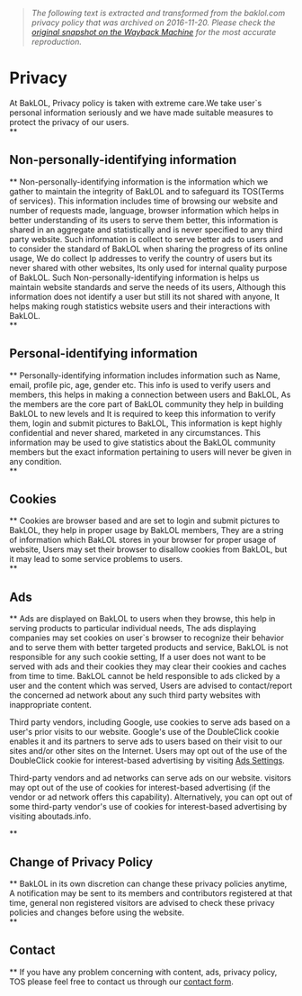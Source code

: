 > *The following text is extracted and transformed from the baklol.com privacy policy that was archived on 2016-11-20. Please check the [original snapshot on the Wayback Machine](https://web.archive.org/web/20161120100225id_/http%3A//baklol.com/Privacy) for the most accurate reproduction.*

# Privacy

At BakLOL, Privacy policy is taken with extreme care.We take user`s personal information seriously and we have made suitable measures to protect the privacy of our users.  
**

## Non-personally-identifying information

  
** Non-personally-identifying information is the information which we gather to maintain the integrity of BakLOL and to safeguard its TOS(Terms of services). This information includes time of browsing our website and number of requests made, language, browser information which helps in better understanding of its users to serve them better, this information is shared in an aggregate and statistically and is never specified to any third party website. Such information is collect to serve better ads to users and to consider the standard of BakLOL when sharing the progress of its online usage, We do collect Ip addresses to verify the country of users but its never shared with other websites, Its only used for internal quality purpose of BakLOL. Such Non-personally-identifying information is helps us maintain website standards and serve the needs of its users, Although this information does not identify a user but still its not shared with anyone, It helps making rough statistics website users and their interactions with BakLOL.  
**

## Personal-identifying information

  
** Personally-identifying information includes information such as Name, email, profile pic, age, gender etc. This info is used to verify users and members, this helps in making a connection between users and BakLOL, As the members are the core part of BakLOL community they help in building BakLOL to new levels and It is required to keep this information to verify them, login and submit pictures to BakLOL, This information is kept highly confidential and never shared, marketed in any circumstances. This information may be used to give statistics about the BakLOL community members but the exact information pertaining to users will never be given in any condition.  
**

## Cookies

  
** Cookies are browser based and are set to login and submit pictures to BakLOL, they help in proper usage by BakLOL members, They are a string of information which BakLOL stores in your browser for proper usage of website, Users may set their browser to disallow cookies from BakLOL, but it may lead to some service problems to users.  
**

## Ads

  
** Ads are displayed on BakLOL to users when they browse, this help in serving products to particular individual needs, The ads displaying companies may set cookies on user`s browser to recognize their behavior and to serve them with better targeted products and service, BakLOL is not responsible for any such cookie setting, If a user does not want to be served with ads and their cookies they may clear their cookies and caches from time to time. BakLOL cannot be held responsible to ads clicked by a user and the content which was served, Users are advised to contact/report the concerned ad network about any such third party websites with inappropriate content. 

Third party vendors, including Google, use cookies to serve ads based on a user's prior visits to our website. Google's use of the DoubleClick cookie enables it and its partners to serve ads to users based on their visit to our sites and/or other sites on the Internet. Users may opt out of the use of the DoubleClick cookie for interest-based advertising by visiting [Ads Settings]().

Third-party vendors and ad networks can serve ads on our website. visitors may opt out of the use of cookies for interest-based advertising (if the vendor or ad network offers this capability). Alternatively, you can opt out of some third-party vendor's use of cookies for interest-based advertising by visiting aboutads.info.   
  
**

## Change of Privacy Policy

  
** BakLOL in its own discretion can change these privacy policies anytime, A notification may be sent to its members and contributors registered at that time, general non registered visitors are advised to check these privacy policies and changes before using the website.   
**

## Contact

  
** If you have any problem concerning with content, ads, privacy policy, TOS please feel free to contact us through our [contact form](). 
